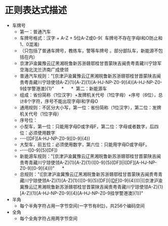 # 正则表达式描述

* 车牌号
    * 第一：普通汽车
    * 车牌号格式：汉字 + A-Z + 5位A-Z或0-9(  车牌号不存在字母I和O防止和1、0混淆)
    * （只包括了普通车牌号，教练车，警等车牌号 。部分部队车，新能源不包括在内）
    * 京津沪渝冀豫云辽黑湘皖鲁新苏浙赣鄂桂甘晋蒙陕吉闽贵粤青藏川宁琼军空海北沈兰济南广成使领
    * 普通汽车规则："[京津沪渝冀豫云辽黑湘皖鲁新苏浙赣鄂桂甘晋蒙陕吉闽贵粤青藏川宁琼使领A-Z]{1}[A-Z]{1}[A-HJ-NP-Z0-9]{4}[A-HJ-NP-Z0-9挂学警港澳]{1}"
     *
     *  第二：新能源车
    * 组成：省份简称（1位汉字）+发牌机关代号（1位字母）+序号（6位），总计8个字符，序号不能出现字母I和字母O
    * 通用规则：不区分大小写，第一位：省份简称（1位汉字），第二位：发牌机关代号（1位字母）
    * 序号位：
    * 小型车，第一位：只能用字母D或字母F，第二位：字母或者数字，后四位：必须使用数字
    * ---([DF][A-HJ-NP-Z0-9][0-9]{4})
    * 大型车，前五位：必须使用数字，第六位：只能用字母D或字母F。
    * ----([0-9]{5}[DF])
    * 新能源车规则："[京津沪渝冀豫云辽黑湘皖鲁新苏浙赣鄂桂甘晋蒙陕吉闽贵粤青藏川宁琼使领A-Z]{1}[A-Z]{1}(([0-9]{5}[DF])|([DF][A-HJ-NP-Z0-9][0-9]{4}))"
     *
    * 总规则："([京津沪渝冀豫云辽黑湘皖鲁新苏浙赣鄂桂甘晋蒙陕吉闽贵粤青藏川宁琼使领A-Z]{1}[A-Z]{1}(([0-9]{5}[DF])|([DF]([A-HJ-NP-Z0-9])[0-9]{4})))|([京津沪渝冀豫云辽黑湘皖鲁新苏浙赣鄂桂甘晋蒙陕吉闽贵粤青藏川宁琼使领A-Z]{1}[A-Z]{1}[A-HJ-NP-Z0-9]{4}[A-HJ-NP-Z0-9挂学警港澳]{1})"
* 半角
    * 每个半角字符占用一字节空间(一字节有8位)，共256个编码空间
* 全角
    * 每个全角字符占用两字节空间

